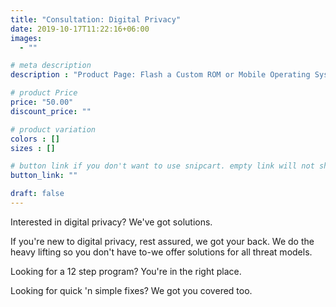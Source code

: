 ```yaml
---
title: "Consultation: Digital Privacy"
date: 2019-10-17T11:22:16+06:00
images: 
  - ""

# meta description
description : "Product Page: Flash a Custom ROM or Mobile Operating System"

# product Price
price: "50.00"
discount_price: ""

# product variation
colors : []
sizes : []

# button link if you don't want to use snipcart. empty link will not show button
button_link: ""

draft: false
---
```


Interested in digital privacy? We've got solutions.

If you're new to digital privacy, rest assured, we got your back. We do the heavy lifting so you don't have to-we offer solutions for all threat models.

Looking for a 12 step program? You're in the right place.

Looking for quick 'n simple fixes? We got you covered too.

